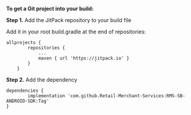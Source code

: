 **To get a Git project into your build:**

**Step 1.** Add the JitPack repository to your build file

Add it in your root build.gradle at the end of repositories:
```
allprojects {
		repositories {
			...
			maven { url 'https://jitpack.io' }
		}
	}
```
  
**Step 2.** Add the dependency

	dependencies {
	        implementation 'com.github.Retail-Merchant-Services:RMS-SB-ANDROID-SDK:Tag'
	}
